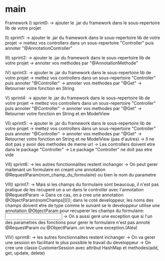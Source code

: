# main
 Framework
I) sprint0:
   -> ajouter le .jar du framework dans le sous-repertoire lib de votre projet

II) sprint1:
   -> ajouter le .jar du framework dans le sous-repertoire lib de votre projet
   -> mettez vos controllers dans un sous-repertoire "Controller" puis annoter "@AnnotationController"

III) sprint2:
   -> ajouter le .jar du framework dans le sous-repertoire lib de votre projet
   -> annoter vos methodes par "@AnnotationMethode"

IV) sprint3:
   -> ajouter le .jar du framework dans le sous-repertoire lib de votre projet
   -> mettez vos controllers dans un sous-repertoire "Controller" puis annoter "@Controller"
   -> annoter vos methodes par "@Get"
   -> Retourner votre fonction en String

V) sprint4:
   -> ajouter le .jar du framework dans le sous-repertoire lib de votre projet
   -> mettez vos controllers dans un sous-repertoire "Controller" puis annoter "@Controller"
   -> annoter vos methodes par "@Get"
   -> Retourner votre fonction en String et en ModelView

VI) sprint5:
   -> ajouter le .jar du framework dans le sous-repertoire lib de votre projet
   -> mettez vos controllers dans un sous-repertoire "Controller" puis annoter "@Controller"
   -> annoter vos methodes par "@Get"
   -> Retourner votre fonction en String et ne ModelView (pas d'autres)
   -> Il ne doit pas y avoir des methodes de meme url
   -> Les controllers doivent etre dans le package "Controller"
   -> Le package "Controller" ne doit pas etre vide
   
VII) sprint6:
   -> les autres fonctionnalites restent inchanger
   -> On peut gerer maitenant un formulaire en creant une annotation @RequestParam(nom_champ_du_formulaire) ou bien le nom du parametre

VIII) sprint7:
   -> Mais si les champs du formulaire sont beaucoup, il n'est pas pratique de les recuperé un a un dans le controller avec l'annotation @RequestParam
   -> Dans ce cas, on a cree une annotation @ObjectParam(nomChamps[0]); dans le coté developpeur, les noms des champs doivent etre de type comme le suivant se le developpeur utilise une annotation @ObjectParam pour recuperer les champs du formulaire: <input type="text" name="nomClasse.nomAttribut">
   -> On a aussi geré une exception que si l'un des parametres des fonctions pour gerer le formulaire n'est pas annoté @RequestParam ou @ObjectParam..on leve une exception.(Aléa)

VIV) sprint8:
   -> les autres fonctionnalites restent inchanger
   -> On va gerer une session en facilitant le plus possible le travail du developpeur
   -> On cree une classe CustomerSession avec attribut HashMap et methodes(add, get, update, delete) 


